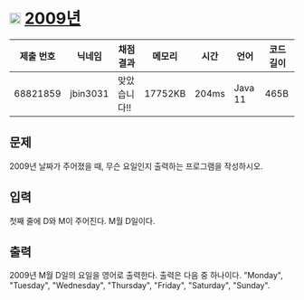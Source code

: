 # <img width="20px"  src="https://d2gd6pc034wcta.cloudfront.net/tier/4.svg" class="solvedac-tier"> [2009년](https://www.acmicpc.net/problem/2948) 

| 제출 번호 | 닉네임 | 채점 결과 | 메모리 | 시간 | 언어 | 코드 길이 |
|---|---|---|---|---|---|---|
|68821859|jbin3031|맞았습니다!! |17752KB|204ms|Java 11|465B|

## 문제
<p>2009년 날짜가 주어졌을 때, 무슨 요일인지 출력하는 프로그램을 작성하시오.</p>

## 입력
<p>첫째 줄에 D와 M이 주어진다. M월 D일이다.</p>

## 출력
<p>2009년 M월 D일의 요일을 영어로 출력한다. 출력은 다음 중 하나이다. "Monday", "Tuesday", "Wednesday", "Thursday", "Friday", "Saturday", "Sunday".</p>

